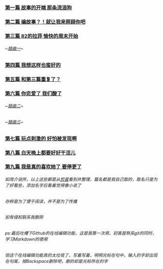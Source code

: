 ### [第一篇 故事的开端 那条流浪狗](http://jandan.net/t/4382152)

### [第二篇 编故事？！就让我来照顾你吧](http://jandan.net/t/4383117)

### [第三篇 82的拉菲 愉快的周末开始](http://jandan.net/t/4385095)

###### ~[插曲一](http://jandan.net/t/4385188)~

### [第四篇 我想这样也蛮好的](https://jandan.net/t/4385293)

### [第五篇 和第三篇重复了？](http://jandan.net/t/4385319)

### [第六篇 你恋爱了 我们酸了](http://jandan.net/t/4386141)

###### ~[插曲二](https://jandan.net/t/4386527)~

###### ~[插曲三](https://jandan.net/t/4386533)~

### [第七篇 玩点刺激的 好怕被发现啊](http://jandan.net/t/4386800)

### [第八篇 白天晚上都要好好干活儿](http://jandan.net/t/4387599)

### [第九篇 我是真的喜欢她了 要停更了](http://jandan.net/t/4387968)

###### 如简介说所，以上这些都是从[煎蛋](http://jandan.net)看到并整理，篇名都是我自己取的，取名只是为了好看些，添加名字后看着觉得像小说了
###### 存粹是为了便于阅读，并不是为了传播
###### 如有侵权联系我删除

###### ps:最后吐槽下Github的在线编辑功能，这是我第一次用，初衷是熟系git的同时，学习Markdown的使用
###### 但这个在线编辑功能真的太垃圾了，写着写着，明明光标在句中，输入的字却出现在句尾，按Backspace删除吧，删的却是光标所在的字
